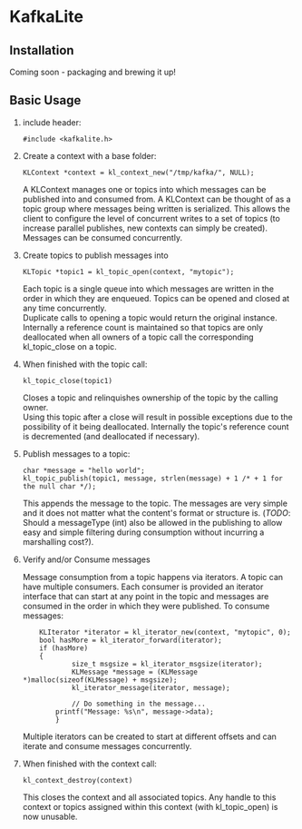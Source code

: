 # KafkaLite

## Installation

Coming soon - packaging and brewing it up!

## Basic Usage

1. include header:

	```
	#include <kafkalite.h>
	```
	
2. Create a context with a base folder:

	```
	KLContext *context = kl_context_new("/tmp/kafka/", NULL);
	```

	A KLContext manages one or topics into which messages can be published into
	and consumed from.  A KLContext can be thought of as a topic group where
	messages being written is serialized.   This allows the client to configure
	the level of concurrent writes to a set of topics (to increase parallel
	publishes, new contexts can simply be created).   Messages can be consumed
	concurrently.

3. Create topics to publish messages into

	```
	KLTopic *topic1 = kl_topic_open(context, "mytopic");
	```

	Each topic is a single queue into which messages are written in the order in 
	which they are enqueued.  Topics can be opened and closed at any time concurrently.  
	Duplicate calls to opening a topic would return the original instance.  Internally 
	a reference count is maintained so that topics are only deallocated when all 
	owners of a topic call the corresponding kl_topic_close on a topic.

4. When finished with the topic call:

	```
	kl_topic_close(topic1)
	```

	Closes a topic and relinquishes ownership of the topic by the calling owner.  
	Using this topic after a close will result in possible exceptions due to the
	possibility of it being deallocated.  Internally the topic's reference count is
	decremented (and deallocated if necessary).

5. Publish messages to a topic:

	```
	char *message = "hello world";
	kl_topic_publish(topic1, message, strlen(message) + 1 /* + 1 for the null char */);
	```
	
	This appends the message to the topic.  The messages are very simple and it does not 
	matter what the content's format or structure is.  (*TODO*: Should a messageType (int)
	also be allowed in the publishing to allow easy and simple filtering during consumption 
	without incurring a marshalling cost?).
	
6. Verify and/or Consume messages

	Message consumption from a topic happens via iterators.  A topic can have multiple consumers.
	Each consumer is provided an iterator interface that can start at any point in the topic
	and messages are consumed in the order in which they were published.   To consume messages:

	```	
		KLIterator *iterator = kl_iterator_new(context, "mytopic", 0);
		bool hasMore = kl_iterator_forward(iterator);
		if (hasMore)
		{
		        size_t msgsize = kl_iterator_msgsize(iterator);
	        	KLMessage *message = (KLMessage *)malloc(sizeof(KLMessage) + msgsize);
	        	kl_iterator_message(iterator, message);
	        
	        	// Do something in the message...
			printf("Message: %s\n", message->data);
        	}
	```

	Multiple iterators can be created to start at different offsets and can iterate
	and consume messages concurrently.
	
7. When finished with the context call:
	```
	kl_context_destroy(context)
	```

	This closes the context and all associated topics.   Any handle to this
	context or topics assigned within this context (with kl_topic_open) is now
	unusable.
